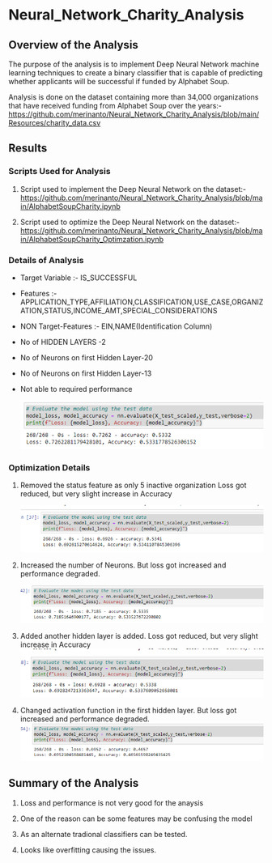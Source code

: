 # Neural_Network_Charity_Analysis

## Overview of the Analysis

The purpose of the analysis is to implement Deep Neural Network machine learning techniques to create a binary classifier that is capable of predicting whether applicants will be successful if funded by Alphabet Soup.

Analysis is done on the dataset containing more than 34,000 organizations that have received funding from Alphabet Soup over the years:-
https://github.com/merinanto/Neural_Network_Charity_Analysis/blob/main/Resources/charity_data.csv

## Results

### Scripts  Used for Analysis

1. Script used to implement the Deep Neural Network on the dataset:-
https://github.com/merinanto/Neural_Network_Charity_Analysis/blob/main/AlphabetSoupCharity.ipynb

2. Script used to optimize the Deep Neural Network on the dataset:-
https://github.com/merinanto/Neural_Network_Charity_Analysis/blob/main/AlphabetSoupCharity_Optimzation.ipynb

### Details of Analysis 

- Target Variable :- IS_SUCCESSFUL

- Features :- APPLICATION_TYPE,AFFILIATION,CLASSIFICATION,USE_CASE,ORGANIZATION,STATUS,INCOME_AMT,SPECIAL_CONSIDERATIONS

- NON Target-Features :- EIN,NAME(Identification Column)

- No of HIDDEN LAYERS -2

- No of Neurons on first Hidden Layer-20

- No of Neurons on first Hidden Layer-13 

- Not able to required performance 

  ![image](https://github.com/merinanto/Neural_Network_Charity_Analysis/blob/main/Resources/performance_values.png)

### Optimization Details

1. Removed the status feature as only 5 inactive organization
   Loss got reduced, but very slight increase in Accuracy
   
   ![image](https://github.com/merinanto/Neural_Network_Charity_Analysis/blob/main/Resources/NOISY_VARIABLE.png)
   
2. Increased the number of Neurons.
   But loss got increased and performance degraded.
   
   ![image](https://github.com/merinanto/Neural_Network_Charity_Analysis/blob/main/Resources/added_neuron.png)
   
 
 3. Added another hidden layer is added.
    Loss got reduced, but very slight increase in Accuracy
    ![image](https://github.com/merinanto/Neural_Network_Charity_Analysis/blob/main/Resources/added_hidden_layer.png)
    
 4. Changed activation function  in the first hidden layer.
    But loss got increased and performance degraded.
    ![image](https://github.com/merinanto/Neural_Network_Charity_Analysis/blob/main/Resources/changed_activation_function.png)
    
  
  ## Summary of the Analysis
  
  1. Loss and performance is not very good for the anaysis
  
  2. One of the reason can be some features may be confusing the model
  
  3. As an alternate tradional classifiers can be tested.
 
  4. Looks like overfitting causing the issues.
  

 
   

